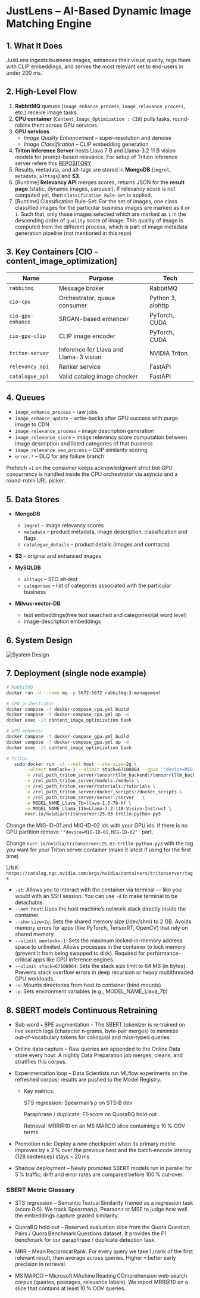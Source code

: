 <!-- # Multi-modal-Profile-Image-Optimization-System -->

# JustLens – AI-Based Dynamic Image Matching Engine

## 1. What It Does
JustLens ingests business images, enhances their visual quality, tags them with CLIP embeddings, and serves the most relevant set to end-users in under 200 ms.

## 2. High-Level Flow
1. **RabbitMQ** queues (`image_enhance_process`, `image_relevance_process`, etc.) receive image tasks.
2. **CPU container** (`Content_Image_Optimization : CIO`) pulls tasks, round-robins them across GPU services.
3. **GPU services**
   * *Image Quality Enhancement* – super-resolution and denoise
   * *Image Classification* – CLIP embedding generation
4. **Triton Inference Server** hosts Llava 7 B and Llama-3.2 11 B vision models for prompt-based relevance. For setup of Trition inference server refere this [REPOSITORY](https://github.com/KASHIFMD/LLM-Inference-Optimization)
5. Results, metadata, and alt-tags are stored in **MongoDB** (`imgrel`, `metadata`, `alttags`) and **S3**.
6. [Runtime] **Relevancy API** merges scores, returns JSON for the **result page** (static, dynamic images, carousel). If relevancy score is not computed yet, then `Classification Rule-Set` is applied. 
7. [Runtime] Classification Rule-Set:
For the set of images, one class classified images for the particular business images are marked as `0` or `1`. Such that, only those images selected which are marked as `1` in the descending order of `quality` score of image. This quality of image is computed from the different process, which is part of image metadata generation pipeline (not mentioned in this repo)


## 3. Key Containers [CIO - content_image_optimization]
| Name | Purpose | Tech |
|------|---------|------|
| `rabbitmq` | Message broker | RabbitMQ |
| `cio-cpu` | Orchestrator, queue consumer | Python 3, aiohttp |
| `cio-gpu-enhance` | SRGAN-based enhancer | PyTorch, CUDA |
| `cio-gpu-clip` | CLIP image encoder | PyTorch, CUDA |
| `triton-server` | Inference for Llava and Llama-3 vision | NVIDIA Triton |
| `relevancy_api` | Ranker service | FastAPI |
| `catalogue_api` | Valid catalog image checker | FastAPI |

## 4. Queues
* `image_enhance_process` – raw jobs
* `image_enhance_update` – write-backs after GPU success with purge image to CDN
* `image_relevance_process` – image description generation
* `image_relevance_score` – image relevancy score computation between image description and listed categories of that business
* `image_relevance_seo_process` – CLIP similarity scoring
* `error.*` – DLQ for any failure branch  

Prefetch `=1` on the consumer keeps acknowledgment strict but GPU concurrency is handled inside the CPU orchestrator via asyncio and a round-robin URL picker.

## 5. Data Stores
* **MongoDB**  
  * `imgrel` – image relevancy scores  
  * `metadata` – product metadata, image description, classification and flags
  * `catalogue_details` – product details (images and contracts)
* **S3** – original and enhanced images

* **MySQLDB**  
  * `alttags` – SEO alt-text 
  * `categories` – list of categories associated with the particular business

* **Milvus-vector-DB**  
  * text embeddings(free text searched and categories)(at word level)
  * image-description embeddings

<!-- ## 6. Repository Structure

### # To be added -->

## 6. System Design
![System Design](./systemDesign.png)

## 7. Deployment (single node example)
```bash
# RabbitMQ
docker run -d --name mq -p 5672:5672 rabbitmq:3-management

# CPU orchestrator
docker compose -f docker-compose_cpu.yml build
docker compose -f docker-compose_cpu.yml up -d
docker exec -it content_image_optimization bash

# GPU enhancer
docker compose -f docker-compose_gpu.yml build
docker compose -f docker-compose_gpu.yml up -d
docker exec -it content_image_optimization bash

# Triton
   sudo docker run -it --net host --shm-size=2g \
       --ulimit memlock=-1 --ulimit stack=67108864 --gpus '"device=MIG-ID-01,MIG-ID-02"' \
       -v /rel_path_triton_server/tensorrtllm_backend:/tensorrtllm_backend \
       -v /rel_path_triton_server/models:/models \
       -v /rel_path_triton_server/tutorials:/tutorials \
       -v /rel_path_triton_server/docker_scripts:/docker_scripts \
       -v /rel_path_triton_server/server:/server   \
       -e MODEL_NAME_Llava_7b=llava-1.5-7b-hf \
       -e MODEL_NAME_Llama_11b=Llama-3.2-11B-Vision-Instruct \
       nvcr.io/nvidia/tritonserver:25.03-trtllm-python-py3
   ```

   Change the MIG-ID-01 and MIG-ID-02 ids with your GPU ids. if there is no GPU partition remove `'"device=MIG-ID-01,MIG-ID-02"'` part.

   Change `nvcr.io/nvidia/tritonserver:25.03-trtllm-python-py3` with the tag you want for your Triton server container (make it latest if using for the first time)

   LINK: `https://catalog.ngc.nvidia.com/orgs/nvidia/containers/tritonserver/tags`

   - `-it`: Allows you to interact with the container via terminal — like you would with an SSH session. You can use `-d` to make terminal to be detachable.
   - `--net host`: Uses the host machine’s network stack directly inside the container.
   - `--shm-size=2g`: Sets the shared memory size (/dev/shm) to 2 GB. Avoids memory errors for apps (like PyTorch, TensorRT, OpenCV) that rely on shared memory.
   - `--ulimit memlock=-1`: Sets the maximum locked-in-memory address space to unlimited. Allows processes in the container to lock memory (prevent it from being swapped to disk). Required for performance-critical apps like GPU inference engines.
   - `--ulimit stack=67108864`: Sets the stack size limit to 64 MB (in bytes). Prevents stack overflow errors in deep recursion or heavy multithreaded GPU workloads.
   - `-v`: Mounts directories from host to container (bind mounts)
   - `-e`: Sets environment variables (e.g., MODEL_NAME_Llava_7b)

## 8. SBERT models Continuous Retraining

* Sub‑word + BPE augmentation – The SBERT tokenizer is re‑trained on live search logs (character n‑grams, byte‑pair merges) to minimize out‑of‑vocabulary tokens for colloquial and miss‑typed queries.

* Online data capture – Raw queries are appended to the Online Data store every hour. A nightly Data Preparation job merges, cleans, and stratifies this corpus.

* Experimentation loop – Data Scientists run MLflow experiments on the refreshed corpus; results are pushed to the Model Registry.

    * Key metrics:

        STS regression: Spearman’s ρ on STS‑B dev

        Paraphrase / duplicate: F1‑score on QuoraBQ hold‑out

        Retrieval: MRR@10 on an MS MARCO slice containing ≥ 10 % OOV terms

* Promotion rule: Deploy a new checkpoint when its primary metric improves by ≥ 2 % over the previous best and the batch‑encode latency (128 sentences) stays < 20 ms

* Shadow deployment – Newly promoted SBERT models run in parallel for 5 % traffic; drift and error rates are compared before 100 % cut‑over.

### SBERT Metric Glossary

- STS regression – Semantic Textual Similarity framed as a regression task (score 0‑5). We track Spearman ρ, Pearson r or MSE to judge how well the embeddings capture graded similarity.

- QuoraBQ hold‑out – Reserved evaluation slice from the Quora Question Pairs / Quora Benchmark Questions dataset. It provides the F1 benchmark for our paraphrase / duplicate‑detection task.

- MRR – Mean Reciprocal Rank. For every query we take 1 / rank of the first relevant result, then average across queries. Higher = better early precision in retrieval.

- MS MARCO – Microsoft MAchine Reading COmprehension web‑search corpus (queries, passages, relevance labels). We report MRR@10 on a slice that contains at least 10 % OOV queries.


